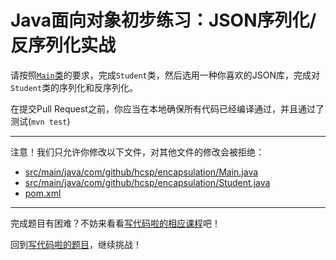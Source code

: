 # Java面向对象初步练习：JSON序列化/反序列化实战

请按照[`Main`类](https://github.com/hcsp/practise-json/blob/master/src/main/java/com/github/hcsp/encapsulation/Main.java)的要求，完成`Student`类，然后选用一种你喜欢的JSON库，完成对`Student`类的序列化和反序列化。

在提交Pull Request之前，你应当在本地确保所有代码已经编译通过，并且通过了测试(`mvn test`)

-----
注意！我们只允许你修改以下文件，对其他文件的修改会被拒绝：
- [src/main/java/com/github/hcsp/encapsulation/Main.java](https://github.com/hcsp/practise-json/blob/master/src/main/java/com/github/hcsp/encapsulation/Main.java)
- [src/main/java/com/github/hcsp/encapsulation/Student.java](https://github.com/hcsp/practise-json/blob/master/src/main/java/com/github/hcsp/encapsulation/Student.java)
- [pom.xml](https://github.com/hcsp/practise-json/blob/master/pom.xml)
-----


完成题目有困难？不妨来看看[写代码啦的相应课程](https://xiedaimala.com/tasks/b758a295-3cdc-4809-abdf-013b599f3587/video_tutorials/1c699c6d-3d17-464c-b453-fbd5c80b8b49)吧！

回到[写代码啦的题目](https://xiedaimala.com/tasks/b758a295-3cdc-4809-abdf-013b599f3587/quizzes/9a7d9b0d-d784-4c0d-b6f2-4e9e00b5b97c)，继续挑战！
